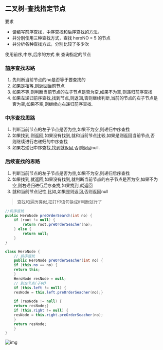 

## 二叉树-查找指定节点
要求
- 请编写前序查找，中序查找和后序查找的方法。
- 并分别使用三种查找方式，查找 heroNO = 5 的节点
- 并分析各种查找方式，分别比较了多少次

使用前序,中序,后序的方式 来 查询指定的节点
### 前序查找思路
1. 先判断当前节点的no是否等于要查找的
2. 如果是相等,则返回当前节点
3. 如果不等,则判断当前节点的左子节点是否为空,如果不为空,则递归前序查找
4. 如果左递归前序查找,找到节点,则返回,否则继续判断,当前的节点的右子节点是否为空,如果不空,则继续向右递归前序查找.
### 中序查找思路
1. 判断当前节点的左子节点是否为空,如果不为空,则递归中序查找
2. 如果找到,则返回,如果没有找到,就和当前节点比较,如果是则返回当前节点,否则继续进行右递归的中序查找
3. 如果右递归中序查找,找到就返回,否则返回null.
### 后续查找的思路
1. 判断当前节点的左子节点是否为空,如果不为空,则递归后序查找
2. 如果找到,就返回,如果没有找到,就判断当前节点的右子节点是否为空,如果不为空,则右递归进行后序查找,如果找到,就返回
3. 就和当前节点记性,比如,如果是则返回,否则返回null

>
> 查找和遍历类似,把打印语句换成if判断就行了
>

```java
//前序查找
public HeroNode preOrderSearch(int no) {
    if (root != null) {
        return root.preOrderSeacher(no);
    } else {
        return null;
    }
}

```



```java
class HeroNode {
    // 前序查找
    public HeroNode preOrderSeacher(int no) {
    if (this.no == no) {
    return this;
    }
    HeroNode resNode = null;
    // 到左节点(子树)
    if (this.left != null) {
    resNode = this.left.preOrderSeacher(no);}
    
    if (resNode != null) {
    return resNode;}
    if (this.right != null) {
    resNode = this.right.preOrderSeacher(no);
    }
    return resNode;
    }
}

```


![img](./lynk/1.png)